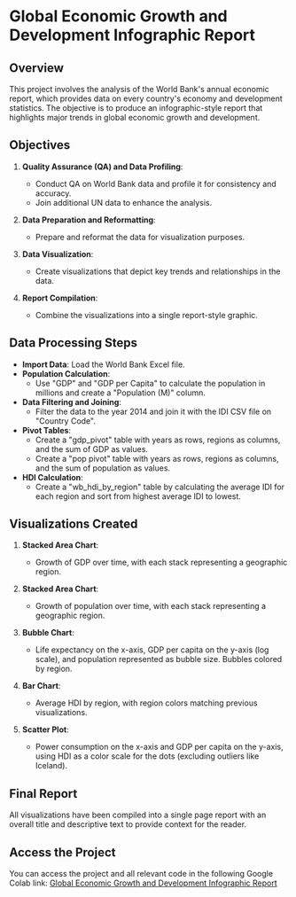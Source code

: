 # Global Economic Growth and Development Infographic Report

## Overview

This project involves the analysis of the World Bank's annual economic report, which provides data on every country's economy and development statistics. The objective is to produce an infographic-style report that highlights major trends in global economic growth and development.

## Objectives

1. **Quality Assurance (QA) and Data Profiling**: 
   - Conduct QA on World Bank data and profile it for consistency and accuracy.
   - Join additional UN data to enhance the analysis.

2. **Data Preparation and Reformatting**: 
   - Prepare and reformat the data for visualization purposes.

3. **Data Visualization**: 
   - Create visualizations that depict key trends and relationships in the data.

4. **Report Compilation**: 
   - Combine the visualizations into a single report-style graphic.

## Data Processing Steps

- **Import Data**: Load the World Bank Excel file.
- **Population Calculation**: 
  - Use "GDP" and "GDP per Capita" to calculate the population in millions and create a "Population (M)" column.
- **Data Filtering and Joining**: 
  - Filter the data to the year 2014 and join it with the IDI CSV file on "Country Code".
- **Pivot Tables**: 
  - Create a "gdp_pivot" table with years as rows, regions as columns, and the sum of GDP as values.
  - Create a "pop pivot" table with years as rows, regions as columns, and the sum of population as values.
- **HDI Calculation**: 
  - Create a "wb_hdi_by_region" table by calculating the average IDI for each region and sort from highest average IDI to lowest.

## Visualizations Created

1. **Stacked Area Chart**: 
   - Growth of GDP over time, with each stack representing a geographic region.
   
2. **Stacked Area Chart**: 
   - Growth of population over time, with each stack representing a geographic region.
   
3. **Bubble Chart**: 
   - Life expectancy on the x-axis, GDP per capita on the y-axis (log scale), and population represented as bubble size. Bubbles colored by region.

4. **Bar Chart**: 
   - Average HDI by region, with region colors matching previous visualizations.

5. **Scatter Plot**: 
   - Power consumption on the x-axis and GDP per capita on the y-axis, using HDI as a color scale for the dots (excluding outliers like Iceland).

## Final Report

All visualizations have been compiled into a single page report with an overall title and descriptive text to provide context for the reader.

## Access the Project

You can access the project and all relevant code in the following Google Colab link: [Global Economic Growth and Development Infographic Report](https://colab.research.google.com/drive/1qTWaw-yyC82oZLQUnIpIVBxqVuMwWSrK?usp=sharing)

